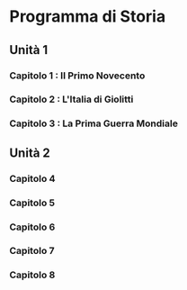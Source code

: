 # Programma di Storia

## Unità 1
### Capitolo 1 : Il Primo Novecento
### Capitolo 2 : L'Italia di Giolitti
### Capitolo 3 : La Prima Guerra Mondiale



## Unità 2
### Capitolo 4
### Capitolo 5
### Capitolo 6
### Capitolo 7
### Capitolo 8

<!--stackedit_data:
eyJoaXN0b3J5IjpbOTYwNDQwNzAsMTkxNjA3MTg1OSwtMjA4OD
c0NjYxMiw3MzA5OTgxMTZdfQ==
-->